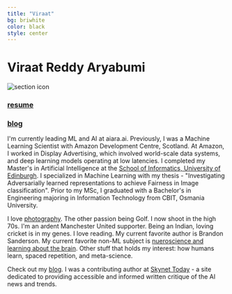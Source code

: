 ```yaml
---
title: "Viraat"
bg: briwhite
color: black
style: center
---
```


# Viraat Reddy Aryabumi

<img class="round" src="/img/viraat_face.jpg" alt="section icon"/>

<h3><a href="/var.pdf" target="_blank">resume</a></h3> <h3><a href="https://medium.com/@viraat" target="_blank">blog</a></h3>

<p> <!-- class="center-justified"> -->
I'm currently leading ML and AI at aiara.ai. Previously, I was a Machine Learning Scientist with Amazon Development Centre, Scotland. At Amazon, I worked in Display Advertising, which involved world-scale data systems, and deep learning models operating at low latencies. I completed my Master's in Artificial Intelligence at the <a href="https://www.ed.ac.uk/informatics/" target="_blank">School of Informatics, University of Edinburgh</a>. I specialized in Machine Learning with my thesis - "Investigating Adversarially learned representations to achieve Fairness in Image classification". Prior to my MSc, I graduated with a Bachelor's in Engineering majoring in Information Technology from CBIT, Osmania University.
</p>
<p>
<!--Currently am learning Python, also familiar with Java and C. I've been on a mission to code everyday. I'm an Android junkie and also a big fan of the Mac. I like to describe myself as a minimalist. "Design is not just what it looks like, but how it works"  - *Steve Jobs*, is one of my mantras.
-->
I love <a href="https://www.facebook.com/varphotography" target="_blank">photography</a>. The other passion being Golf. I now shoot in the high 70s. <!--having picked up the game at the <a href="http://www.hyderabadgolfclub.co.in/HGA/Hyderabad_Golf_Club_Home.html" target="_blank">Hyderabad Golf Club</a> aged 9 years old--> I'm an ardent Manchester United supporter. Being an Indian, loving cricket is in my genes. I love reading. My current favorite author is Brandon Sanderson. My current favorite non-ML subject is  <a href="" target="_blank">nueroscience and learning about the brain</a>. Other stuff that holds my interest: how humans learn, spaced repetition, and meta-science. 
</p>

<p>
Check out my <a href="https://www.medium.com/@viraat" target="_blank">blog</a>. I was a contributing author at <a href="https://www.skynettoday.com">Skynet Today</a> - a site dedicated to providing accessible and informed written critique of the AI news and trends.
</p>

<!--<h4><a href="/var.pdf" target="_blank">resume</a></h4>-->
